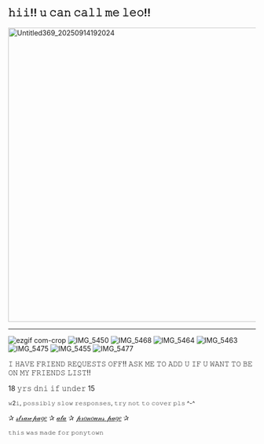 **𝚑𝚒𝚒!! 𝚞 𝚌𝚊𝚗 𝚌𝚊𝚕𝚕 𝚖𝚎 𝚕𝚎𝚘!!**
---
<img width="880" height="600" alt="Untitled369_20250914192024" src="https://github.com/user-attachments/assets/f10c754c-5d5f-4507-a3e8-3affbf932d2c" />

---
![ezgif com-crop](https://github.com/user-attachments/assets/702f1ff3-6344-4991-be46-0cfbae85842e) ![IMG_5450](https://github.com/user-attachments/assets/5eb72d36-a03b-4964-9e83-676a73776fae) 
![IMG_5468](https://github.com/user-attachments/assets/a1843752-ae9e-49f1-8bc5-baf56d4b96dc)
![IMG_5464](https://github.com/user-attachments/assets/6e247084-3c88-4e00-8706-43454b0ce35d)
![IMG_5463](https://github.com/user-attachments/assets/298ff9cb-bd3c-465b-9578-24da96531d61)
![IMG_5475](https://github.com/user-attachments/assets/dcb581b3-1358-4ecf-bb48-c8b2bf41aad9)
![IMG_5455](https://github.com/user-attachments/assets/361159ae-d0a7-4073-9c15-466eeb0373c9)
![IMG_5477](https://github.com/user-attachments/assets/1314b9fe-9582-42ba-b834-73635518a083)

𝙸 𝙷𝙰𝚅𝙴 𝙵𝚁𝙸𝙴𝙽𝙳 𝚁𝙴𝚀𝚄𝙴𝚂𝚃𝚂 𝙾𝙵𝙵!! 𝙰𝚂𝙺 𝙼𝙴 𝚃𝙾 𝙰𝙳𝙳 𝚄 𝙸𝙵 𝚄 𝚆𝙰𝙽𝚃 𝚃𝙾 𝙱𝙴 𝙾𝙽 𝙼𝚈 𝙵𝚁𝙸𝙴𝙽𝙳𝚂 𝙻𝙸𝚂𝚃!!

18 𝚢𝚛𝚜 𝚍𝚗𝚒 𝚒𝚏 𝚞𝚗𝚍𝚎𝚛 15

<sub>𝚠2𝚒, 𝚙𝚘𝚜𝚜𝚒𝚋𝚕𝚢 𝚜𝚕𝚘𝚠 𝚛𝚎𝚜𝚙𝚘𝚗𝚜𝚎𝚜, 𝚝𝚛𝚢 𝚗𝚘𝚝 𝚝𝚘 𝚌𝚘𝚟𝚎𝚛 𝚙𝚕𝚜 ^-^</sub>

✰ [𝓈𝓉𝓇𝒶𝓌𝓅𝒶𝑔𝑒](https://shinnningstarzleo.straw.page) ✰ [𝒶𝓉𝒶](https://xxleoloserxx.atabook.org/?page=1) ✰ [𝓅𝓇𝑜𝓃𝑜𝓊𝓃𝓈 𝓅𝒶𝑔𝑒](https://en.pronouns.page/@xxleoloserxx) ✰

<sub>𝚝𝚑𝚒𝚜 𝚠𝚊𝚜 𝚖𝚊𝚍𝚎 𝚏𝚘𝚛 𝚙𝚘𝚗𝚢𝚝𝚘𝚠𝚗</sub>
